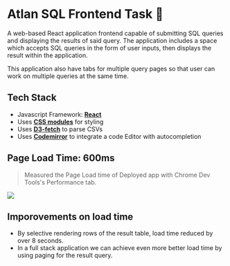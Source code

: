 # Atlan SQL Frontend Task 💼

A web-based React application frontend capable of submitting SQL queries and displaying the results of said query. The application includes a space which accepts SQL queries in the form of user inputs, then displays the result within the application.

This application also have tabs for multiple query pages so that user can work on multiple queries at the same time.

## Tech Stack

- Javascript Framework: [**React**](https://reactjs.org/)
- Uses [**CSS modules**](https://css-tricks.com/css-modules-part-1-need/) for styling
- Uses [**D3-fetch**](https://github.com/d3/d3-fetch) to parse CSVs
- Uses [**Codemirror**](https://codemirror.net/) to integrate a code Editor with autocompletion

## Page Load Time: 600ms

> Measured the Page Load time of Deployed app with Chrome Dev Tools's Performance tab.

![](https://user-images.githubusercontent.com/34980034/174268056-03a675ab-aca3-4829-b66a-d7a9333d0c23.png)

## Imporovements on load time

- By selective rendering rows of the result table, load time reduced by over 8 seconds.
- In a full stack application we can achieve even more better load time by using paging for the result query.
